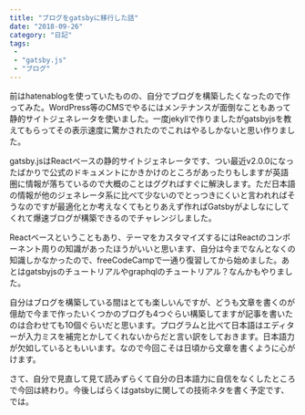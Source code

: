 ```yaml
---
title: "ブログをgatsbyに移行した話"
date: "2018-09-26"
category: "日記"
tags:
 -
 - "gatsby.js"
 - "ブログ"
---
```


前はhatenablogを使っていたものの、自分でブログを構築したくなったので作ってみた。WordPress等のCMSでやるにはメンテナンスが面倒なこともあって静的サイトジェネレータを使いました。一度jekyllで作りましたがgatsbyjsを教えてもらってその表示速度に驚かされたのでこれはやるしかないと思い作りました。

gatsby.jsはReactベースの静的サイトジェネレータです、つい最近v2.0.0になったばかりで公式のドキュメントにかきかけのところがあったりもしますが英語圏に情報が落ちているので大概のことはググればすぐに解決します。ただ日本語の情報が他のジェネレータ系に比べて少ないのでとっつきにくいと言われればそうなのですが最適化とか考えなくてもとりあえず作ればGatsbyがよしなにしてくれて爆速ブログが構築できるのでチャレンジしました。

Reactベースということもあり、テーマをカスタマイズするにはReactのコンポーネント周りの知識があったほうがいいと思います、自分は今までなんとなくの知識しかなかったので、freeCodeCampで一通り復習してから始めました。あとはgatsbyjsのチュートリアルやgraphqlのチュートリアル？なんかもやりました。

自分はブログを構築している間はとても楽しいんですが、どうも文章を書くのが億劫で今まで作ったいくつかのブログも4つぐらい構築してますが記事を書いたのは合わせても10個ぐらいだと思います。プログラムと比べて日本語はエディターが入力ミスを補完とかしてくれないからだと言い訳をしておきます。日本語力が欠如しているともいいます。なので今回こそは日頃から文章を書くように心がけます。

さて、自分で見直して見て読みずらくて自分の日本語力に自信をなくしたところで今回は終わり。今後しばらくはgatsbyに関しての技術ネタを書く予定です、では。